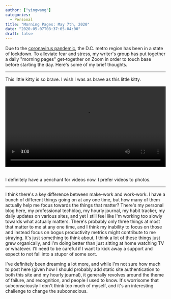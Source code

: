 ```yaml
---
author: ["yingwang"]
categories:
  - Personal
title: "Morning Pages: May 7th, 2020"
date: "2020-05-07T08:37:05-04:00"
draft: false
---
```


Due to the [coronavirus
pandemic](https://en.wikipedia.org/wiki/2019-20_coronavirus_pandemic), the D.C.
metro region has been in a state of lockdown. To alleviate fear and stress, my
writer's group has put together a daily "morning pages" get-together on Zoom in
order to touch base before starting the day. Here's some of my brief thoughts.

---

This little kitty is so brave. I wish I was as brave as this little kitty.

<!-- https://stackoverflow.com/a/26276254 -->
<video style="width: 100%; width: -moz-available; width: -webkit-fill-available; width: fill-available; max-width: 100%;" controls>
    <source src="/video/posts/2020/05/07/morning_pages.mp4" type="video/mp4">
    Your browser does not support HTML5 video.
</video>
<br/>
<br/>

I definitely have a penchant for videos now. I prefer videos to photos.

---

I think there's a key difference between make-work and work-work. I have a bunch
of different things going on at any one time, but how many of them actually help
me focus towards the things that matter? There's my personal blog here, my
professional techblog, my hourly journal, my habit tracker, my daily updates on
various sites, and yet I still feel like I'm working too slowly towards what
actually matters. There's probably only three things at most that matter to me
at any one time, and I think my inability to focus on those and instead focus on
bogus productivity metrics might contribute to me straying. It's just something
to think about, I think a lot of these things just grew organically, and I'm
doing better than just sitting at home watching TV or whatever. I'll need to be
careful if I want to kick away a support and expect to not fall into a stupor of
some sort.

I've definitely been dreaming a lot more, and while I'm not sure how much to
post here (given how I should probably add static site authentication to both
this site and my hourly journal), it generally revolves around the theme of
failure, and recognition, and people I used to know. It's worrisome that
subconsciously I don't think too much of myself, and it's an interesting
challenge to change the subconscious.
